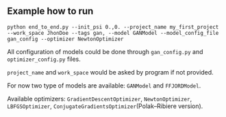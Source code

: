 ## Example how to run

```
python end_to_end.py --init_psi 0.,0. --project_name my_first_project --work_space JhonDoe --tags gan, --model GANModel --model_config_file gan_config --optimizer NewtonOptimizer
```

All configuration of models could be done through `gan_config.py` and `optimizer_config.py` files.

`project_name` and `work_space` would be asked by program if not provided.

For now two type of models are available: `GANModel` and `FFJORDModel`.

Available optimizers: `GradientDescentOptimizer`, `NewtonOptimizer`, `LBFGSOptimizer`, `ConjugateGradientsOptimizer`(Polak–Ribiere version).